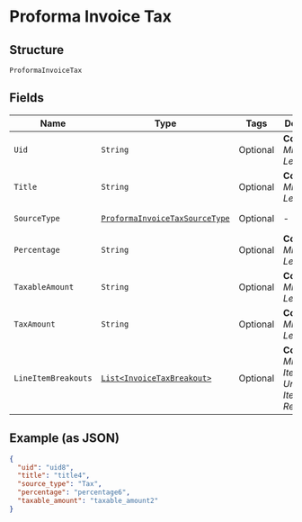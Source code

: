 
# Proforma Invoice Tax

## Structure

`ProformaInvoiceTax`

## Fields

| Name | Type | Tags | Description | Getter | Setter |
|  --- | --- | --- | --- | --- | --- |
| `Uid` | `String` | Optional | **Constraints**: *Minimum Length*: `1` | String getUid() | setUid(String uid) |
| `Title` | `String` | Optional | **Constraints**: *Minimum Length*: `1` | String getTitle() | setTitle(String title) |
| `SourceType` | [`ProformaInvoiceTaxSourceType`](../../doc/models/proforma-invoice-tax-source-type.md) | Optional | - | ProformaInvoiceTaxSourceType getSourceType() | setSourceType(ProformaInvoiceTaxSourceType sourceType) |
| `Percentage` | `String` | Optional | **Constraints**: *Minimum Length*: `1` | String getPercentage() | setPercentage(String percentage) |
| `TaxableAmount` | `String` | Optional | **Constraints**: *Minimum Length*: `1` | String getTaxableAmount() | setTaxableAmount(String taxableAmount) |
| `TaxAmount` | `String` | Optional | **Constraints**: *Minimum Length*: `1` | String getTaxAmount() | setTaxAmount(String taxAmount) |
| `LineItemBreakouts` | [`List<InvoiceTaxBreakout>`](../../doc/models/invoice-tax-breakout.md) | Optional | **Constraints**: *Minimum Items*: `1`, *Unique Items Required* | List<InvoiceTaxBreakout> getLineItemBreakouts() | setLineItemBreakouts(List<InvoiceTaxBreakout> lineItemBreakouts) |

## Example (as JSON)

```json
{
  "uid": "uid8",
  "title": "title4",
  "source_type": "Tax",
  "percentage": "percentage6",
  "taxable_amount": "taxable_amount2"
}
```


